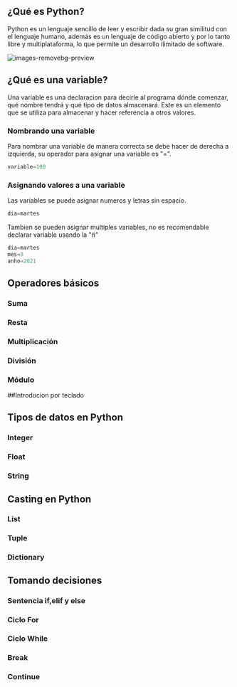 ## ¿Qué es Python?
Python es un lenguaje sencillo de leer y escribir dada su gran similitud con el lenguaje humano, además es un lenguaje  de código abierto y por lo tanto libre y multiplataforma, lo que permite un desarrollo ilimitado de software.


   ![images-removebg-preview](https://user-images.githubusercontent.com/99736243/156488107-3f0082cc-d59e-47f6-b890-fa21367ef17b.png)


## ¿Qué es una variable?
Una variable es una declaracion para decirle al programa dónde comenzar, qué nombre tendrá y qué tipo de datos almacenará. Este es un elemento que se utiliza para almacenar y hacer referencia a otros valores.

### Nombrando una variable
Para nombrar una variable de manera correcta se debe hacer de derecha a izquierda, su operador para asignar una variable es "=".

```python
variable=100
```

### Asignando valores a una variable
Las variables se puede asignar numeros y letras sin espacio.

```python
dia=martes
```
Tambien se pueden asignar multiples variables, no es recomendable declarar variable usando la "ñ"
```python
dia=martes
mes=8
anho=2021
```

## Operadores básicos

### Suma

### Resta

### Multiplicación

### División

### Módulo

##Introducion por teclado

## Tipos de datos en Python

### Integer

### Float

### String

## Casting en Python

### List

### Tuple

### Dictionary

## Tomando decisiones

### Sentencia if,elif y else

### Ciclo For

### Ciclo While

### Break

### Continue
